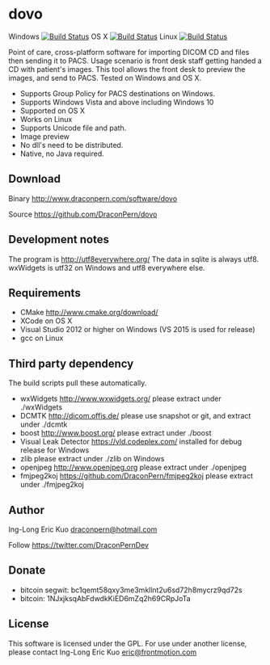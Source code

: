 # dovo
Windows [![Build Status](http://home.draconpern.com:8080/buildStatus/icon?job=dovo.win.release)](http://home.draconpern.com:8080/job/dovo.win.release/) OS X [![Build Status](http://home.draconpern.com:8080/buildStatus/icon?job=dovo.osx.release)](http://home.draconpern.com:8080/job/dovo.osx.release/) Linux [![Build Status](http://home.draconpern.com:8080/buildStatus/icon?job=dovo.linux.debug)](http://home.draconpern.com:8080/job/dovo.linux.debug/)

Point of care, cross-platform software for importing DICOM CD and files then sending it to PACS. Usage scenario is front desk staff getting handed a CD with patient's images.  This tool allows the front desk to preview the images, and send to PACS.  Tested on Windows and OS X.

- Supports Group Policy for PACS destinations on Windows.
- Supports Windows Vista and above including Windows 10
- Supported on OS X
- Works on Linux
- Supports Unicode file and path.
- Image preview
- No dll's need to be distributed.
- Native, no Java required.

## Download
Binary http://www.draconpern.com/software/dovo

Source https://github.com/DraconPern/dovo

## Development notes
The program is http://utf8everywhere.org/
The data in sqlite is always utf8.
wxWidgets is utf32 on Windows and utf8 everywhere else.

## Requirements
- CMake http://www.cmake.org/download/
- XCode on OS X
- Visual Studio 2012 or higher on Windows (VS 2015 is used for release)
- gcc on Linux

## Third party dependency
The build scripts pull these automatically.
- wxWidgets http://www.wxwidgets.org/ please extract under ./wxWidgets
- DCMTK http://dicom.offis.de/ please use snapshot or git, and extract under ./dcmtk
- boost http://www.boost.org/ please extract under ./boost
- Visual Leak Detector https://vld.codeplex.com/ installed for debug release for Windows
- zlib please extract under ./zlib on Windows
- openjpeg http://www.openjpeg.org please extract under ./openjpeg
- fmjpeg2koj https://github.com/DraconPern/fmjpeg2koj please extract under ./fmjpeg2koj

## Author
Ing-Long Eric Kuo <draconpern@hotmail.com>

Follow https://twitter.com/DraconPernDev

## Donate
- bitcoin segwit: bc1qemt58qxy3me3mkllnt2u6sd72h8mycrz9qd72s
- bitcoin: 1NJxjksqAbFdwdkKiED6mZq2h69CRpJoTa

## License
This software is licensed under the GPL.  For use under another license, please contact Ing-Long Eric Kuo <eric@frontmotion.com>
